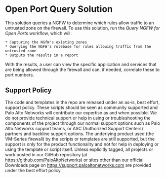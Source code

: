 # Open Port Query Solution

This solution queries a NGFW to determine which rules allow traffic to an untrusted zone on the firewall.
To use this solution, run the _Query NGFW for Open Ports_ workflow, which will:

    * Capturing the NGfW's existing zones
    * Querying the NGFW's rulebase for rules allowing traffic from the untrusted zone
    * Outputs the results in a report

With the results, a user can view the specific application and services that are being allowed 
through the firewall and can, if needed, correlate these to port numbers. 

## Support Policy
The code and templates in the repo are released under an as-is, best effort,
support policy. These scripts should be seen as community supported and
Palo Alto Networks will contribute our expertise as and when possible.
We do not provide technical support or help in using or troubleshooting the
components of the project through our normal support options such as
Palo Alto Networks support teams, or ASC (Authorized Support Centers)
partners and backline support options. The underlying product used
(the VM-Series firewall) by the scripts or templates are still supported,
but the support is only for the product functionality and not for help in
deploying or using the template or script itself. Unless explicitly tagged,
all projects or work posted in our GitHub repository
(at https://github.com/PaloAltoNetworks) or sites other than our official
Downloads page on https://support.paloaltonetworks.com are provided under
the best effort policy.
